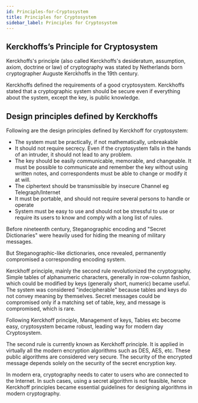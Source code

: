 ```yaml
---
id: Principles-for-Cryptosystem
title: Principles for Cryptosystem
sidebar_label: Principles for Cryptosystem
---
```


## Kerckhoffs’s Principle for Cryptosystem

Kerckhoffs's principle (also called Kerckhoffs's desideratum, assumption, axiom, doctrine or law) of cryptography was stated by Netherlands born cryptographer Auguste Kerckhoffs in the 19th century.

Kerckhoffs defined the requirements of a good cryptosystem. Kerckhoffs stated that a cryptographic system should be secure even if everything about the system, except the key, is public knowledge.

## Design principles defined by Kerckhoffs

Following are the design principles defined by Kerckhoff for cryptosystem:

- The system must be practically, if not mathematically, unbreakable
- It should not require secrecy. Even if the cryptosystem falls in the hands of an intruder, it should not lead to any problem.
- The key should be easily communicable, memorable, and changeable. It must be possible to communicate and remember the key without using written notes, and correspondents must be able to change or modify it at will.
- The ciphertext should be transmissible by insecure Channel eg Telegraph/Internet
- It must be portable, and should not require several persons to handle or operate
- System must be easy to use and should not be stressful to use or require its users to know and comply with a long list of rules.


Before nineteenth century, Steganographic encoding and "Secret Dictionaries" were heavily used for hiding the meaning of military messages.

But Steganographic-like dictionaries, once revealed, permanently compromised a corresponding encoding system.

Kerckhoff principle, mainly the second rule revolutionized the cryptography. Simple tables of alphanumeric characters, generally in row-column fashion, which could be modified by keys (generally short, numeric) became useful. The system was considered "indecipherable" because tables and keys do not convey meaning by themselves. Secret messages could be compromised only if a matching set of table, key, and message is compromised, which is rare.

Following Kerckhoff principle, Management of keys, Tables etc become easy, cryptosystem became robust, leading way for modern day Cryptosystem.

The second rule is currently known as Kerckhoff principle. It is applied in virtually all the modern encryption algorithms such as DES, AES, etc. These public algorithms are considered very secure. The security of the encrypted message depends solely on the security of the secret encryption key.

In modern era, cryptography needs to cater to users who are connected to the Internet. In such cases, using a secret algorithm is not feasible, hence Kerckhoff principles became essential guidelines for designing algorithms in modern cryptography.
